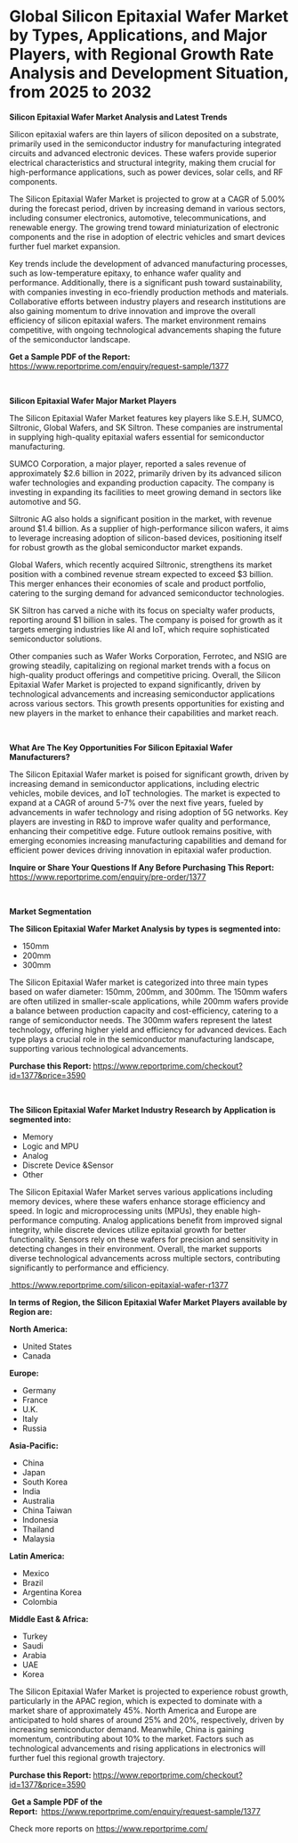 <p><h1>Global Silicon Epitaxial Wafer Market by Types, Applications, and Major Players, with Regional Growth Rate Analysis and Development Situation, from 2025 to 2032</h1></p><p><strong>Silicon Epitaxial Wafer Market Analysis and Latest Trends</strong></p>
<p><p>Silicon epitaxial wafers are thin layers of silicon deposited on a substrate, primarily used in the semiconductor industry for manufacturing integrated circuits and advanced electronic devices. These wafers provide superior electrical characteristics and structural integrity, making them crucial for high-performance applications, such as power devices, solar cells, and RF components.</p><p>The Silicon Epitaxial Wafer Market is projected to grow at a CAGR of 5.00% during the forecast period, driven by increasing demand in various sectors, including consumer electronics, automotive, telecommunications, and renewable energy. The growing trend toward miniaturization of electronic components and the rise in adoption of electric vehicles and smart devices further fuel market expansion.</p><p>Key trends include the development of advanced manufacturing processes, such as low-temperature epitaxy, to enhance wafer quality and performance. Additionally, there is a significant push toward sustainability, with companies investing in eco-friendly production methods and materials. Collaborative efforts between industry players and research institutions are also gaining momentum to drive innovation and improve the overall efficiency of silicon epitaxial wafers. The market environment remains competitive, with ongoing technological advancements shaping the future of the semiconductor landscape.</p></p>
<p><strong>Get a Sample PDF of the Report:&nbsp;</strong> <a href="https://www.reportprime.com/enquiry/request-sample/1377?utm_campaign=2665&utm_medium=2&utm_source=Github&utm_content=ia&utm_term=18032025&utm_id=silicon-epitaxial-wafer">https://www.reportprime.com/enquiry/request-sample/1377</a></p>
<p>&nbsp;</p>
<p><strong>Silicon Epitaxial Wafer Major Market Players</strong></p>
<p><p>The Silicon Epitaxial Wafer Market features key players like S.E.H, SUMCO, Siltronic, Global Wafers, and SK Siltron. These companies are instrumental in supplying high-quality epitaxial wafers essential for semiconductor manufacturing. </p><p>SUMCO Corporation, a major player, reported a sales revenue of approximately $2.6 billion in 2022, primarily driven by its advanced silicon wafer technologies and expanding production capacity. The company is investing in expanding its facilities to meet growing demand in sectors like automotive and 5G.</p><p>Siltronic AG also holds a significant position in the market, with revenue around $1.4 billion. As a supplier of high-performance silicon wafers, it aims to leverage increasing adoption of silicon-based devices, positioning itself for robust growth as the global semiconductor market expands.</p><p>Global Wafers, which recently acquired Siltronic, strengthens its market position with a combined revenue stream expected to exceed $3 billion. This merger enhances their economies of scale and product portfolio, catering to the surging demand for advanced semiconductor technologies.</p><p>SK Siltron has carved a niche with its focus on specialty wafer products, reporting around $1 billion in sales. The company is poised for growth as it targets emerging industries like AI and IoT, which require sophisticated semiconductor solutions.</p><p>Other companies such as Wafer Works Corporation, Ferrotec, and NSIG are growing steadily, capitalizing on regional market trends with a focus on high-quality product offerings and competitive pricing. Overall, the Silicon Epitaxial Wafer Market is projected to expand significantly, driven by technological advancements and increasing semiconductor applications across various sectors. This growth presents opportunities for existing and new players in the market to enhance their capabilities and market reach.</p></p>
<p>&nbsp;</p>
<p><strong>What Are The Key Opportunities For Silicon Epitaxial Wafer Manufacturers?</strong></p>
<p><p>The Silicon Epitaxial Wafer market is poised for significant growth, driven by increasing demand in semiconductor applications, including electric vehicles, mobile devices, and IoT technologies. The market is expected to expand at a CAGR of around 5-7% over the next five years, fueled by advancements in wafer technology and rising adoption of 5G networks. Key players are investing in R&D to improve wafer quality and performance, enhancing their competitive edge. Future outlook remains positive, with emerging economies increasing manufacturing capabilities and demand for efficient power devices driving innovation in epitaxial wafer production.</p></p>
<p><strong>Inquire or Share Your Questions If Any Before Purchasing This Report:</strong> <a href="https://www.reportprime.com/enquiry/pre-order/1377?utm_campaign=2665&utm_medium=2&utm_source=Github&utm_content=ia&utm_term=18032025&utm_id=silicon-epitaxial-wafer">https://www.reportprime.com/enquiry/pre-order/1377</a></p>
<p>&nbsp;</p>
<p><strong>Market Segmentation</strong></p>
<p><strong>The Silicon Epitaxial Wafer Market Analysis by types is segmented into:</strong></p>
<p><ul><li>150mm</li><li>200mm</li><li>300mm</li></ul></p>
<p><p>The Silicon Epitaxial Wafer market is categorized into three main types based on wafer diameter: 150mm, 200mm, and 300mm. The 150mm wafers are often utilized in smaller-scale applications, while 200mm wafers provide a balance between production capacity and cost-efficiency, catering to a range of semiconductor needs. The 300mm wafers represent the latest technology, offering higher yield and efficiency for advanced devices. Each type plays a crucial role in the semiconductor manufacturing landscape, supporting various technological advancements.</p></p>
<p><strong>Purchase this Report:&nbsp;</strong><a href="https://www.reportprime.com/checkout?id=1377&price=3590&utm_campaign=2665&utm_medium=2&utm_source=Github&utm_content=ia&utm_term=18032025&utm_id=silicon-epitaxial-wafer">https://www.reportprime.com/checkout?id=1377&price=3590</a></p>
<p>&nbsp;</p>
<p><strong>The Silicon Epitaxial Wafer Market Industry Research by Application is segmented into:</strong></p>
<p><ul><li>Memory</li><li>Logic and MPU</li><li>Analog</li><li>Discrete Device &Sensor</li><li>Other</li></ul></p>
<p><p>The Silicon Epitaxial Wafer Market serves various applications including memory devices, where these wafers enhance storage efficiency and speed. In logic and microprocessing units (MPUs), they enable high-performance computing. Analog applications benefit from improved signal integrity, while discrete devices utilize epitaxial growth for better functionality. Sensors rely on these wafers for precision and sensitivity in detecting changes in their environment. Overall, the market supports diverse technological advancements across multiple sectors, contributing significantly to performance and efficiency.</p></p>
<p><a href="https://www.reportprime.com/silicon-epitaxial-wafer-r1377?utm_campaign=2665&utm_medium=2&utm_source=Github&utm_content=ia&utm_term=18032025&utm_id=silicon-epitaxial-wafer">&nbsp;https://www.reportprime.com/silicon-epitaxial-wafer-r1377</a></p>
<p><strong>In terms of Region, the Silicon Epitaxial Wafer Market Players available by Region are:</strong></p>
<p>
    <p> <strong> North America: </strong>
        <ul>
            <li>United States</li>
            <li>Canada</li>
        </ul>
        </p> 
    <p> <strong> Europe: </strong>
        <ul>
            <li>Germany</li>
            <li>France</li>
            <li>U.K.</li>
            <li>Italy</li>
            <li>Russia</li>
        </ul>
        </p> 
    <p> <strong> Asia-Pacific: </strong>
        <ul>
            <li>China</li>
            <li>Japan</li>
            <li>South Korea</li>
            <li>India</li>
            <li>Australia</li>
            <li>China Taiwan</li>
            <li>Indonesia</li>
            <li>Thailand</li>
            <li>Malaysia</li>
        </ul>
        </p> 
    <p> <strong> Latin America: </strong>
        <ul>
            <li>Mexico</li>
            <li>Brazil</li>
            <li>Argentina Korea</li>
            <li>Colombia</li>
        </ul>
        </p> 
    <p> <strong> Middle East & Africa: </strong>
        <ul>
            <li>Turkey</li>
            <li>Saudi</li>
            <li>Arabia</li>
            <li>UAE</li>
            <li>Korea</li>
        </ul>
    </p>
    </p>
<p><p>The Silicon Epitaxial Wafer Market is projected to experience robust growth, particularly in the APAC region, which is expected to dominate with a market share of approximately 45%. North America and Europe are anticipated to hold shares of around 25% and 20%, respectively, driven by increasing semiconductor demand. Meanwhile, China is gaining momentum, contributing about 10% to the market. Factors such as technological advancements and rising applications in electronics will further fuel this regional growth trajectory.</p></p>
<p><strong>Purchase this Report: </strong><a href="https://www.reportprime.com/checkout?id=1377&price=3590&utm_campaign=2665&utm_medium=2&utm_source=Github&utm_content=ia&utm_term=18032025&utm_id=silicon-epitaxial-wafer">https://www.reportprime.com/checkout?id=1377&price=3590</a></p>
<p>&nbsp;<strong>Get a Sample PDF of the Report:&nbsp;&nbsp;</strong><a href="https://www.reportprime.com/enquiry/request-sample/1377?utm_campaign=2665&utm_medium=2&utm_source=Github&utm_content=ia&utm_term=18032025&utm_id=silicon-epitaxial-wafer">https://www.reportprime.com/enquiry/request-sample/1377</a></p>
<p><strong></strong></p>
<p>Check more reports on <a href="https://www.reportprime.com/?utm_campaign=2665&utm_medium=2&utm_source=Github&utm_content=ia&utm_term=18032025&utm_id=silicon-epitaxial-wafer">https://www.reportprime.com/</a></p>